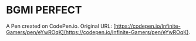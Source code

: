 # BGMI PERFECT

A Pen created on CodePen.io. Original URL: [https://codepen.io/Infinite-Gamers/pen/eYwROqK](https://codepen.io/Infinite-Gamers/pen/eYwROqK).

